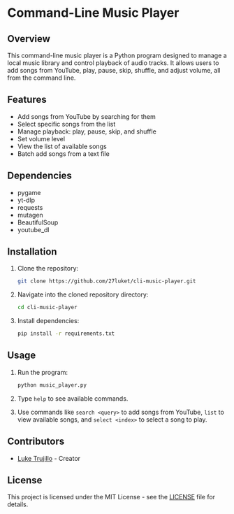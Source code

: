 # Command-Line Music Player

## Overview
This command-line music player is a Python program designed to manage a local music library and control playback of audio tracks. It allows users to add songs from YouTube, play, pause, skip, shuffle, and adjust volume, all from the command line.

## Features
- Add songs from YouTube by searching for them
- Select specific songs from the list
- Manage playback: play, pause, skip, and shuffle
- Set volume level
- View the list of available songs
- Batch add songs from a text file

## Dependencies
- pygame
- yt-dlp
- requests
- mutagen
- BeautifulSoup
- youtube_dl

## Installation
1. Clone the repository:

    ```bash
    git clone https://github.com/27luket/cli-music-player.git
    ```

2. Navigate into the cloned repository directory:

    ```bash
    cd cli-music-player
    ```

3. Install dependencies:

    ```bash
    pip install -r requirements.txt
    ```

## Usage
1. Run the program:

    ```bash
    python music_player.py
    ```

2. Type `help` to see available commands.

3. Use commands like `search <query>` to add songs from YouTube, `list` to view available songs, and `select <index>` to select a song to play.


## Contributors
- [Luke Trujillo](https://github.com/27luket) - Creator

## License
This project is licensed under the MIT License - see the [LICENSE](LICENSE) file for details.
